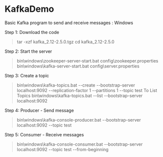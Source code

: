 # KafkaDemo
Basic Kafka program to send and receive messages : Windows

Step 1: Download the code
> tar -xzf kafka_2.12-2.5.0.tgz
> cd kafka_2.12-2.5.0

Step 2: Start the server
> bin\windows\zookeeper-server-start.bat config\zookeeper.properties
> bin\windows\kafka-server-start.bat config\server.properties

Step 3: Create a topic
> bin\windows\kafka-topics.bat --create --bootstrap-server localhost:9092 --replication-factor 1 --partitions 1 --topic test
  To List Topics
  > bin\windows\kafka-topics.bat --list --bootstrap-server localhost:9092

Step 4: Producer - Send message
> bin\windows\kafka-console-producer.bat --bootstrap-server localhost:9092 --topic test

Step 5: Consumer - Receive messages
> bin\windows\kafka-console-consumer.bat --bootstrap-server localhost:9092 --topic test --from-beginning
